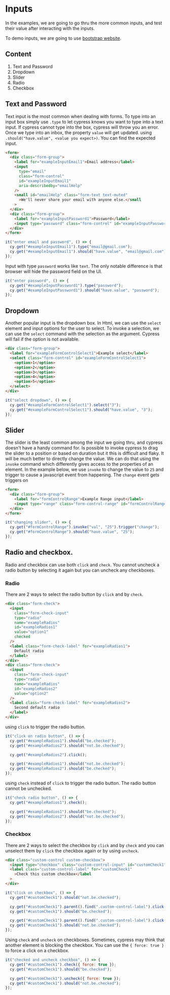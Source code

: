 # Inputs

In the examples, we are going to go thru the more common inputs, and test their value after interacting with the inputs.

To demo inputs, we are going to use [bootstrap website](https://getbootstrap.com/docs/4.4/components/forms/).

## Content

1. Text and Password
2. Dropdown
3. Slider
4. Radio
5. Checkbox

## Text and Password

Text input is the most common when dealing with forms. To type into an input box simply use `.type` to let cypress knows you want to type into a text input. If cypress cannot type into the box, cypress will throw you an error. Once we type into an inbox, the property `value` will get updated. using `.should("have.value", <value you expect>)`. You can find the expected input.

```html
<form>
  <div class="form-group">
    <label for="exampleInputEmail1">Email address</label>
    <input
      type="email"
      class="form-control"
      id="exampleInputEmail1"
      aria-describedby="emailHelp"
    />
    <small id="emailHelp" class="form-text text-muted"
      >We'll never share your email with anyone else.</small
    >
  </div>
  <div class="form-group">
    <label for="exampleInputPassword1">Password</label>
    <input type="password" class="form-control" id="exampleInputPassword1" />
  </div>
</form>
```

```js
it("enter email and password", () => {
  cy.get("#exampleInputEmail1").type("email@gmail.com");
  cy.get("#exampleInputEmail1").should("have.value", "email@gmail.com");
});
```

Input with type `password` works like `text`. The only notable difference is that browser will hide the password field on the UI.

```js
it("enter password", () => {
  cy.get("#exampleInputPassword1").type("password");
  cy.get("#exampleInputPassword1").should("have.value", "password");
});
```

## Dropdown

Another popular input is the dropdown box. In Html, we can use the `select` element and input options for the user to select.
To invoke a selection, we can use the `select` command with the selection as the argument. Cypress will fail if the option is not available.

```html
<div class="form-group">
  <label for="exampleFormControlSelect1">Example select</label>
  <select class="form-control" id="exampleFormControlSelect1">
    <option>1</option>
    <option>2</option>
    <option>3</option>
    <option>4</option>
    <option>5</option>
  </select>
</div>
```

```js
it("select dropdown", () => {
  cy.get("#exampleFormControlSelect1").select("3");
  cy.get("#exampleFormControlSelect1").should("have.value", "3");
});
```

## Slider

The slider is the least common among the input we going thru, and cypress doesn't have a handy command for. Is possible to invoke cypress to drag the slider to a position or based on duration but it this is difficult and flaky. It will be much better to directly change the value. We can do that using the `invoke` command which differently gives access to the properties of an element. In the example below, we use `invoke` to change the value to `25` and trigger to cause a javascript event from happening. The `change` event gets triggers on

```html
<form>
  <div class="form-group">
    <label for="formControlRange">Example Range input</label>
    <input type="range" class="form-control-range" id="formControlRange" />
  </div>
</form>
```

```js
it("changing slider", () => {
  cy.get("#formControlRange").invoke("val", "25").trigger("change");
  cy.get("#formControlRange").should("have.value", "25");
});
```

## Radio and checkbox.

Radio and checkbox can use both `click` and `check`. You cannot uncheck a radio button by selecting it again but you can uncheck any checkboxes.

### Radio

There are 2 ways to select the radio button by `click` and by `check`.

```html
<div class="form-check">
  <input
    class="form-check-input"
    type="radio"
    name="exampleRadios"
    id="exampleRadios1"
    value="option1"
    checked
  />
  <label class="form-check-label" for="exampleRadios1">
    Default radio
  </label>
</div>
<div class="form-check">
  <input
    class="form-check-input"
    type="radio"
    name="exampleRadios"
    id="exampleRadios2"
    value="option2"
  />
  <label class="form-check-label" for="exampleRadios2">
    Second default radio
  </label>
</div>
```

using `click` to trigger the radio button.

```js
it("click on radio button", () => {
  cy.get("#exampleRadios1").should("be.checked");
  cy.get("#exampleRadios2").should("not.be.checked");

  cy.get("#exampleRadios2").click();

  cy.get("#exampleRadios1").should("not.be.checked");
  cy.get("#exampleRadios2").should("be.checked");
});
```

using `check` instead of `click` to trigger the radio button. The radio button cannot be unchecked.

```js
it("check radio button", () => {
  cy.get("#exampleRadios1").check();

  cy.get("#exampleRadios1").should("be.checked");
  cy.get("#exampleRadios2").should("not.be.checked");
});
```

### Checkbox

There are 2 ways to select the checkbox by `click` and by `check` and you can unselect them by `click` the checkbox again or by using `uncheck`.

```html
<div class="custom-control custom-checkbox">
  <input type="checkbox" class="custom-control-input" id="customCheck1" />
  <label class="custom-control-label" for="customCheck1"
    >Check this custom checkbox</label
  >
</div>
```

```js
it("click on checkbox", () => {
  cy.get("#customCheck1").should("not.be.checked");

  cy.get("#customCheck1").parent().find(".custom-control-label").click();
  cy.get("#customCheck1").should("be.checked");

  cy.get("#customCheck1").parent().find(".custom-control-label").click();
  cy.get("#customCheck1").should("not.be.checked");
});
```

Using `check` and `uncheck` on checkboxes. Sometimes, cypress may think that another element is blocking the checkbox. You can use the `{ force: true }` to force a click on a checkbox.

```js
it("checked and uncheck checkbox", () => {
  cy.get("#customCheck1").check({ force: true });
  cy.get("#customCheck1").should("be.checked");

  cy.get("#customCheck1").uncheck({ force: true });
  cy.get("#customCheck1").should("not.be.checked");
});
```
